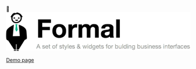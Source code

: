 
![Logo](https://github.com/catindev/formal/raw/master/formal.png)

[Demo page](http://formal.paperplane.io/)
